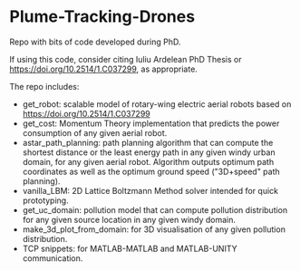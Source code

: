 # Plume-Tracking-Drones
Repo with bits of code developed during PhD.

If using this code, consider citing Iuliu Ardelean PhD Thesis or https://doi.org/10.2514/1.C037299, as appropriate.

The repo includes:
- get_robot: scalable model of rotary-wing electric aerial robots based on https://doi.org/10.2514/1.C037299
- get_cost: Momentum Theory implementation that predicts the power consumption of any given aerial robot.
- astar_path_planning: path planning algorithm that can compute the shortest distance or the least energy path in any given windy urban domain, for any given aerial robot. Algorithm outputs optimum path coordinates as well as the optimum ground speed ("3D+speed" path planning).
- vanilla_LBM: 2D Lattice Boltzmann Method solver intended for quick prototyping.
- get_uc_domain: pollution model that can compute pollution distribution for any given source location in any given windy domain.
- make_3d_plot_from_domain: for 3D visualisation of any given pollution distribution. 
- TCP snippets: for MATLAB-MATLAB and MATLAB-UNITY communication.
